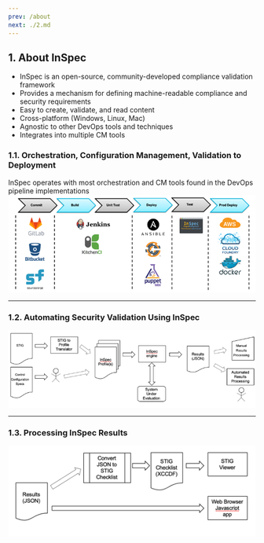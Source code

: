 ```yaml
---
prev: /about
next: ./2.md
---
```


## 1. About InSpec

- InSpec is an open-source, community-developed compliance validation framework
- Provides a mechanism for defining machine-readable compliance and security requirements
- Easy to create, validate, and read content
- Cross-platform (Windows, Linux, Mac)
- Agnostic to other DevOps tools and techniques
- Integrates into multiple CM tools

### 1.1. Orchestration, Configuration Management, Validation to Deployment

InSpec operates with most orchestration and CM tools found in the DevOps pipeline implementations
![Alt text](../assets/img/InSpec_Orchestration.png)

---

### 1.2. Automating Security Validation Using InSpec

![Alt text](../assets/img/Automating_Security_Validation.png)

---

### 1.3. Processing InSpec Results

![Alt text](../assets/img/Processing_InSpec_Results.png)
